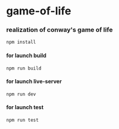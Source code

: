 # game-of-life
### realization of conway's game of life
```
npm install
```
#### for launch build
```
npm run build
```
#### for launch live-server
```
npm run dev
```
#### for launch test
```
npm run test
```
